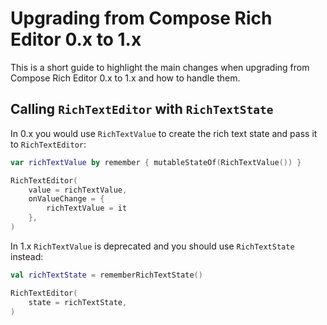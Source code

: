 # Upgrading from Compose Rich Editor 0.x to 1.x

This is a short guide to highlight the main changes when upgrading from Compose Rich Editor 0.x to 1.x and how to handle them.

## Calling `RichTextEditor` with `RichTextState`

In 0.x you would use `RichTextValue` to create the rich text state and pass it to `RichTextEditor`:

```kotlin
var richTextValue by remember { mutableStateOf(RichTextValue()) }

RichTextEditor(
    value = richTextValue,
    onValueChange = {
        richTextValue = it
    },
)
```

In 1.x `RichTextValue` is deprecated and you should use `RichTextState` instead:

```kotlin
val richTextState = rememberRichTextState()

RichTextEditor(
    state = richTextState,
)
```